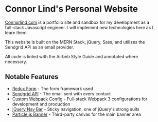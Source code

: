 # Connor Lind's Personal Website

[Connorlind.com](http://www.connorlind.com) is a portfolio site and sandbox for my development as a full-stack Javascript engineer. I will implement new technologies here as I learn them.

This website is built on the MERN Stack, jQuery, Sass, and utilizes the Sendgrid API as an email provider.

All code is linted with the Airbnb Style Guide and annotated where necessary.

## Notable Features

* [Redux Form](https://github.com/connorjohnlind/connorlind.com/tree/master/client/src/components/Contact) - The form framework used
* [Sendgrid API](https://github.com/connorjohnlind/connorlind.com/blob/master/routes/contactRoutes.js) - The email sent with every contact
* [Custom Webpack Config](https://github.com/connorjohnlind/connorlind.com/tree/master/client) - Full-stack Webpack 3 configurations for development and production
* [jQuery Nav Bar](https://github.com/connorjohnlind/connorlind.com/blob/master/client/src/index.jsx) - Sticky navigation, one of jQuery's strong suits
* [Particle.js Banner](https://github.com/connorjohnlind/connorlind.com/blob/master/client/src/assets/config/particles.json) - Third-party canvas for the main banner area
